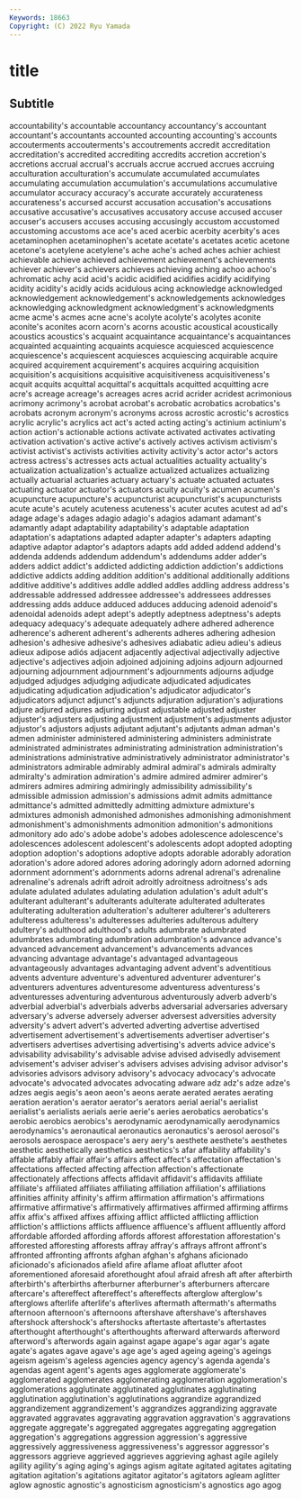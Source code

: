 ```yaml
---
Keywords: 18663
Copyright: (C) 2022 Ryu Yamada
---
```



# title

## Subtitle
accountability's accountable accountancy accountancy's accountant accountant's accountants accounted
accounting accounting's accounts accouterments accouterments's accoutrements accredit accreditation accreditation's accredited
accrediting accredits accretion accretion's accretions accrual accrual's accruals accrue accrued
accrues accruing acculturation acculturation's accumulate accumulated accumulates accumulating accumulation accumulation's
accumulations accumulative accumulator accuracy accuracy's accurate accurately accurateness accurateness's accursed
accurst accusation accusation's accusations accusative accusative's accusatives accusatory accuse accused
accuser accuser's accusers accuses accusing accusingly accustom accustomed accustoming accustoms
ace ace's aced acerbic acerbity acerbity's aces acetaminophen acetaminophen's acetate
acetate's acetates acetic acetone acetone's acetylene acetylene's ache ache's ached
aches achier achiest achievable achieve achieved achievement achievement's achievements achiever
achiever's achievers achieves achieving aching achoo achoo's achromatic achy acid
acid's acidic acidified acidifies acidify acidifying acidity acidity's acidly acids
acidulous acing acknowledge acknowledged acknowledgement acknowledgement's acknowledgements acknowledges acknowledging acknowledgment
acknowledgment's acknowledgments acme acme's acmes acne acne's acolyte acolyte's acolytes
aconite aconite's aconites acorn acorn's acorns acoustic acoustical acoustically acoustics
acoustics's acquaint acquaintance acquaintance's acquaintances acquainted acquainting acquaints acquiesce acquiesced
acquiescence acquiescence's acquiescent acquiesces acquiescing acquirable acquire acquired acquirement acquirement's
acquires acquiring acquisition acquisition's acquisitions acquisitive acquisitiveness acquisitiveness's acquit acquits
acquittal acquittal's acquittals acquitted acquitting acre acre's acreage acreage's acreages
acres acrid acrider acridest acrimonious acrimony acrimony's acrobat acrobat's acrobatic
acrobatics acrobatics's acrobats acronym acronym's acronyms across acrostic acrostic's acrostics
acrylic acrylic's acrylics act act's acted acting acting's actinium actinium's
action action's actionable actions activate activated activates activating activation activation's
active active's actively actives activism activism's activist activist's activists activities
activity activity's actor actor's actors actress actress's actresses acts actual
actualities actuality actuality's actualization actualization's actualize actualized actualizes actualizing actually
actuarial actuaries actuary actuary's actuate actuated actuates actuating actuator actuator's
actuators acuity acuity's acumen acumen's acupuncture acupuncture's acupuncturist acupuncturist's acupuncturists
acute acute's acutely acuteness acuteness's acuter acutes acutest ad ad's
adage adage's adages adagio adagio's adagios adamant adamant's adamantly adapt
adaptability adaptability's adaptable adaptation adaptation's adaptations adapted adapter adapter's adapters
adapting adaptive adaptor adaptor's adaptors adapts add added addend addend's
addenda addends addendum addendum's addendums adder adder's adders addict addict's
addicted addicting addiction addiction's addictions addictive addicts adding addition addition's
additional additionally additions additive additive's additives addle addled addles addling
address address's addressable addressed addressee addressee's addressees addresses addressing adds
adduce adduced adduces adducing adenoid adenoid's adenoidal adenoids adept adept's
adeptly adeptness adeptness's adepts adequacy adequacy's adequate adequately adhere adhered
adherence adherence's adherent adherent's adherents adheres adhering adhesion adhesion's adhesive
adhesive's adhesives adiabatic adieu adieu's adieus adieux adipose adiós adjacent
adjacently adjectival adjectivally adjective adjective's adjectives adjoin adjoined adjoining adjoins
adjourn adjourned adjourning adjournment adjournment's adjournments adjourns adjudge adjudged adjudges
adjudging adjudicate adjudicated adjudicates adjudicating adjudication adjudication's adjudicator adjudicator's adjudicators
adjunct adjunct's adjuncts adjuration adjuration's adjurations adjure adjured adjures adjuring
adjust adjustable adjusted adjuster adjuster's adjusters adjusting adjustment adjustment's adjustments
adjustor adjustor's adjustors adjusts adjutant adjutant's adjutants adman adman's admen
administer administered administering administers administrate administrated administrates administrating administration administration's
administrations administrative administratively administrator administrator's administrators admirable admirably admiral admiral's
admirals admiralty admiralty's admiration admiration's admire admired admirer admirer's admirers
admires admiring admiringly admissibility admissibility's admissible admission admission's admissions admit
admits admittance admittance's admitted admittedly admitting admixture admixture's admixtures admonish
admonished admonishes admonishing admonishment admonishment's admonishments admonition admonition's admonitions admonitory
ado ado's adobe adobe's adobes adolescence adolescence's adolescences adolescent adolescent's
adolescents adopt adopted adopting adoption adoption's adoptions adoptive adopts adorable
adorably adoration adoration's adore adored adores adoring adoringly adorn adorned
adorning adornment adornment's adornments adorns adrenal adrenal's adrenaline adrenaline's adrenals
adrift adroit adroitly adroitness adroitness's ads adulate adulated adulates adulating
adulation adulation's adult adult's adulterant adulterant's adulterants adulterate adulterated adulterates
adulterating adulteration adulteration's adulterer adulterer's adulterers adulteress adulteress's adulteresses adulteries
adulterous adultery adultery's adulthood adulthood's adults adumbrate adumbrated adumbrates adumbrating
adumbration adumbration's advance advance's advanced advancement advancement's advancements advances advancing
advantage advantage's advantaged advantageous advantageously advantages advantaging advent advent's adventitious
advents adventure adventure's adventured adventurer adventurer's adventurers adventures adventuresome adventuress
adventuress's adventuresses adventuring adventurous adventurously adverb adverb's adverbial adverbial's adverbials
adverbs adversarial adversaries adversary adversary's adverse adversely adverser adversest adversities
adversity adversity's advert advert's adverted adverting advertise advertised advertisement advertisement's
advertisements advertiser advertiser's advertisers advertises advertising advertising's adverts advice advice's
advisability advisability's advisable advise advised advisedly advisement advisement's adviser adviser's
advisers advises advising advisor advisor's advisories advisors advisory advisory's advocacy
advocacy's advocate advocate's advocated advocates advocating adware adz adz's adze
adze's adzes aegis aegis's aeon aeon's aeons aerate aerated aerates
aerating aeration aeration's aerator aerator's aerators aerial aerial's aerialist aerialist's
aerialists aerials aerie aerie's aeries aerobatics aerobatics's aerobic aerobics aerobics's
aerodynamic aerodynamically aerodynamics aerodynamics's aeronautical aeronautics aeronautics's aerosol aerosol's aerosols
aerospace aerospace's aery aery's aesthete aesthete's aesthetes aesthetic aesthetically aesthetics
aesthetics's afar affability affability's affable affably affair affair's affairs affect
affect's affectation affectation's affectations affected affecting affection affection's affectionate affectionately
affections affects affidavit affidavit's affidavits affiliate affiliate's affiliated affiliates affiliating
affiliation affiliation's affiliations affinities affinity affinity's affirm affirmation affirmation's affirmations
affirmative affirmative's affirmatively affirmatives affirmed affirming affirms affix affix's affixed
affixes affixing afflict afflicted afflicting affliction affliction's afflictions afflicts affluence
affluence's affluent affluently afford affordable afforded affording affords afforest afforestation
afforestation's afforested afforesting afforests affray affray's affrays affront affront's affronted
affronting affronts afghan afghan's afghans aficionado aficionado's aficionados afield afire
aflame afloat aflutter afoot aforementioned aforesaid aforethought afoul afraid afresh
aft after afterbirth afterbirth's afterbirths afterburner afterburner's afterburners aftercare aftercare's
aftereffect aftereffect's aftereffects afterglow afterglow's afterglows afterlife afterlife's afterlives aftermath
aftermath's aftermaths afternoon afternoon's afternoons aftershave aftershave's aftershaves aftershock aftershock's
aftershocks aftertaste aftertaste's aftertastes afterthought afterthought's afterthoughts afterward afterwards afterword
afterword's afterwords again against agape agape's agar agar's agate agate's
agates agave agave's age age's aged ageing ageing's ageings ageism
ageism's ageless agencies agency agency's agenda agenda's agendas agent agent's
agents ages agglomerate agglomerate's agglomerated agglomerates agglomerating agglomeration agglomeration's agglomerations
agglutinate agglutinated agglutinates agglutinating agglutination agglutination's agglutinations aggrandize aggrandized aggrandizement
aggrandizement's aggrandizes aggrandizing aggravate aggravated aggravates aggravating aggravation aggravation's aggravations
aggregate aggregate's aggregated aggregates aggregating aggregation aggregation's aggregations aggression aggression's
aggressive aggressively aggressiveness aggressiveness's aggressor aggressor's aggressors aggrieve aggrieved aggrieves
aggrieving aghast agile agilely agility agility's aging aging's agings agism
agitate agitated agitates agitating agitation agitation's agitations agitator agitator's agitators
agleam aglitter aglow agnostic agnostic's agnosticism agnosticism's agnostics ago agog
